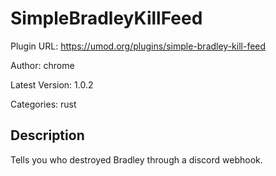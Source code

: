 # SimpleBradleyKillFeed

Plugin URL: https://umod.org/plugins/simple-bradley-kill-feed

Author: chrome

Latest Version: 1.0.2

Categories: rust

## Description

Tells you who destroyed Bradley through a discord webhook.
